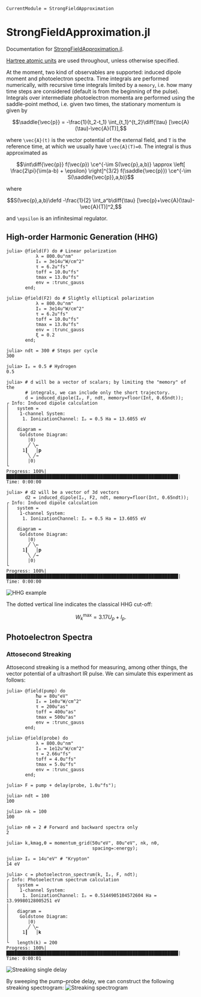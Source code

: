 ```@meta
CurrentModule = StrongFieldApproximation
```

# StrongFieldApproximation.jl

Documentation for [StrongFieldApproximation.jl](https://github.com/jagot/StrongFieldApproximation.jl).

[Hartree atomic
units](https://en.wikipedia.org/wiki/Hartree_atomic_units) are used
throughout, unless otherwise specified.

At the moment, two kind of observables are supported: induced dipole
moment and photoelectron spectra. Time integrals are performed
numerically, with recursive time integrals limited by a `memory`,
i.e. how many time steps are considered (default is from the beginning
of the pulse). Integrals over intermediate photoelectron momenta are
performed using the saddle-point method, i.e. given two times, the
stationary momentum is given by
```math
\saddle{\vec{p}} = -\frac{1}{t_2-t_1}
\int_{t_1}^{t_2}\diff{\tau}
[\vec{A}(\tau)-\vec{A}(T)],
```
where ``\vec{A}(t)`` is the vector potential of the external field,
and ``T`` is the reference time, at which we usually have
``\vec{A}(T)=0``. The integral is thus approximated as
```math
\int\diff{\vec{p}}
f(\vec{p})
\ce^{-\im S(\vec{p},a,b)}
\approx
\left[
\frac{2\pi}{\im(a-b) + \epsilon}
\right]^{3/2}
f(\saddle{\vec{p}})
\ce^{-\im S(\saddle{\vec{p}},a,b)}
```
where
```math
S(\vec{p},a,b)\defd
-\frac{1}{2}
\int_a^b\diff{\tau}
[\vec{p}+\vec{A}(\tau)-\vec{A}(T)]^2,
```
and ``\epsilon`` is an infinitesimal regulator.

## High-order Harmonic Generation (HHG)

```jldoctest
julia> @field(F) do # Linear polarization
           λ = 800.0u"nm"
           I₀ = 3e14u"W/cm^2"
           τ = 6.2u"fs"
           toff = 10.0u"fs"
           tmax = 13.0u"fs"
           env = :trunc_gauss
       end;

julia> @field(F2) do # Slightly elliptical polarization
           λ = 800.0u"nm"
           I₀ = 3e14u"W/cm^2"
           τ = 6.2u"fs"
           toff = 10.0u"fs"
           tmax = 13.0u"fs"
           env = :trunc_gauss
           ξ = 0.2
       end;

julia> ndt = 300 # Steps per cycle
300

julia> Iₚ = 0.5 # Hydrogen
0.5

julia> # d will be a vector of scalars; by limiting the "memory" of the
       # integrals, we can include only the short trajectory.
       d = induced_dipole(Iₚ, F, ndt, memory=floor(Int, 0.65ndt));
┌ Info: Induced dipole calculation
│   system =
│    1-channel System:
│     1. IonizationChannel: Iₚ = 0.5 Ha = 13.6055 eV
│
│   diagram =
│    Goldstone Diagram:
│       |0⟩
│       ╱ ╲⇜
│     1┃   │𝐩
│       ╲ ╱⇝
│       |0⟩
└
Progress: 100%|████████████████████████████████████████████████████████████████| Time: 0:00:00

julia> # d2 will be a vector of 3d vectors
       d2 = induced_dipole(Iₚ, F2, ndt, memory=floor(Int, 0.65ndt));
┌ Info: Induced dipole calculation
│   system =
│    1-channel System:
│     1. IonizationChannel: Iₚ = 0.5 Ha = 13.6055 eV
│
│   diagram =
│    Goldstone Diagram:
│       |0⟩
│       ╱ ╲⇜
│     1┃   │𝐩
│       ╲ ╱⇝
│       |0⟩
└
Progress: 100%|████████████████████████████████████████████████████████████████| Time: 0:00:00
```
![HHG example](figures/hhg_example.svg)

The dotted vertical line indicates the classical HHG cut-off:
```math
W_k^{\textrm{max}} = 3.17U_p + I_p.
```

## Photoelectron Spectra

### Attosecond Streaking

Attosecond streaking is a method for measuring, among other things,
the vector potential of a ultrashort IR pulse. We can simulate this
experiment as follows:

```jldoctest
julia> @field(pump) do
           ħω = 80u"eV"
           I₀ = 1e8u"W/cm^2"
           τ = 200u"as"
           toff = 400u"as"
           tmax = 500u"as"
           env = :trunc_gauss
       end;

julia> @field(probe) do
           λ = 800.0u"nm"
           I₀ = 1e12u"W/cm^2"
           τ = 2.66u"fs"
           toff = 4.0u"fs"
           tmax = 5.0u"fs"
           env = :trunc_gauss
       end;

julia> F = pump + delay(probe, 1.0u"fs");

julia> ndt = 100
100

julia> nk = 100
100

julia> nθ = 2 # Forward and backward spectra only
2

julia> k,kmag,θ = momentum_grid(50u"eV", 80u"eV", nk, nθ,
                                spacing=:energy);

julia> Iₚ = 14u"eV" # "Krypton"
14 eV

julia> c = photoelectron_spectrum(k, Iₚ, F, ndt);
┌ Info: Photoelectrum spectrum calculation
│   system =
│    1-channel System:
│     1. IonizationChannel: Iₚ = 0.5144905104572604 Ha = 13.99980128005251 eV
│
│   diagram =
│    Goldstone Diagram:
│       |0⟩
│       ╱ ╲⇜
│     1┃   │𝐤
│
└   length(k) = 200
Progress: 100%|████████████████████████████████████████████████████████████████| Time: 0:00:01
```
![Streaking single delay](figures/streaking_single_delay.svg)

By sweeping the pump–probe delay, we can construct the following
streaking spectrogram:
![Streaking spectrogram](figures/streaking_spectrogram.svg)
